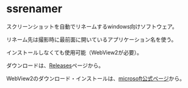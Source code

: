 # ssrenamer

スクリーンショットを自動でリネームするwindows向けソフトウェア。

リネーム先は撮影時に最前面に開いているアプリケーション名を使う。

インストールしなくても使用可能（WebView2が必要）。


ダウンロードは、[Releases](https://github.com/ikapper/ssrenamer/releases)ページから。


WebView2のダウンロード・インストールは、[microsoft公式ページ](https://developer.microsoft.com/en-us/microsoft-edge/webview2/)から。
